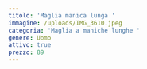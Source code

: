 ```yaml
---
titolo: 'Maglia manica lunga '
immagine: /uploads/IMG_3610.jpeg
categoria: 'Maglia a maniche lunghe '
genere: Uomo
attivo: true
prezzo: 89
---
```


